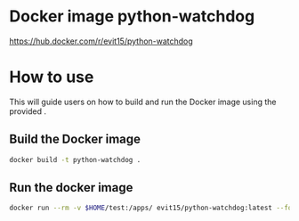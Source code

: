 # Docker image python-watchdog
https://hub.docker.com/r/evit15/python-watchdog

# How to use
This will guide users on how to build and run the Docker image using the provided .
## Build the Docker image
```sh
docker build -t python-watchdog .
```

## Run the docker image
```sh
docker run --rm -v $HOME/test:/apps/ evit15/python-watchdog:latest --folder /apps --commands "echo 'First command'" "echo 'Second command'" --delay 5
```